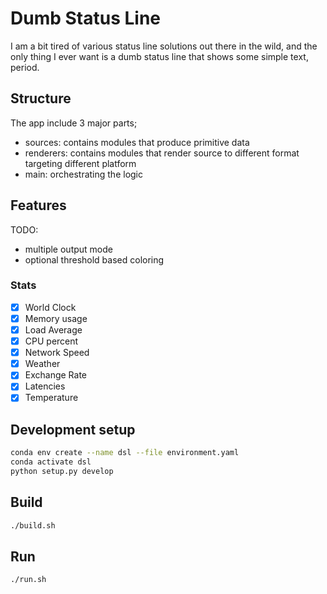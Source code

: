 # Dumb Status Line

I am a bit tired of various status line solutions out there in the wild, and
the only thing I ever want is a dumb status line that shows some simple text,
period.

## Structure

The app include 3 major parts;

- sources: contains modules that produce primitive data
- renderers: contains modules that render source to different format targeting different platform
- main: orchestrating the logic

## Features

TODO: 

- multiple output mode
- optional threshold based coloring

### Stats

- [x] World Clock
- [x] Memory usage
- [x] Load Average
- [x] CPU percent
- [x] Network Speed
- [x] Weather
- [x] Exchange Rate
- [x] Latencies
- [x] Temperature

## Development setup

```bash
conda env create --name dsl --file environment.yaml
conda activate dsl
python setup.py develop
```

## Build

```bash
./build.sh
```

## Run

```bash
./run.sh
```
